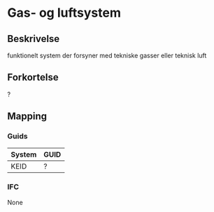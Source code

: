 # Gas- og luftsystem

## Beskrivelse

funktionelt system der forsyner med tekniske gasser eller
teknisk luft

## Forkortelse

?

## Mapping

### Guids

| System | GUID |
| ------ | ---- |
| KEID   | ?    |

### IFC

None
